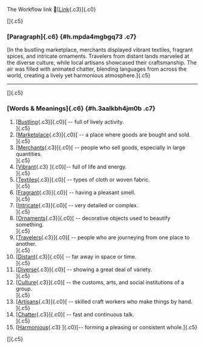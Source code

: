 The Workflow link
👏[[Link](https://www.google.com/url?q=http://www.google.com&sa=D&source=editors&ust=1756369274846536&usg=AOvVaw1HvUdZaBQkGykvrDEzq8kA){.c3}]{.c0}

[]{.c5}

### [Paragraph]{.c6} {#h.mpda4mgbgq73 .c7}

[In the bustling marketplace, merchants displayed vibrant textiles,
fragrant spices, and intricate ornaments. Travelers from distant lands
marveled at the diverse culture, while local artisans showcased their
craftsmanship. The air was filled with animated chatter, blending
languages from across the world, creating a lively yet harmonious
atmosphere.]{.c5}

------------------------------------------------------------------------

[]{.c5}

### [Words & Meanings]{.c6} {#h.3aalkbh4jm0b .c7}

1.  [[Bustling](https://www.google.com/url?q=http://www.google.com&sa=D&source=editors&ust=1756369274847688&usg=AOvVaw0LKtdM3m54djVUD2neCkQF){.c3}]{.c0}[ --
    full of lively activity.\
    ]{.c5}
2.  [[Marketplace](https://www.google.com/url?q=http://www.google.com&sa=D&source=editors&ust=1756369274847921&usg=AOvVaw2QfrlMj3PF0Jwlr1tpUBjp){.c3}]{.c0}[ --
    a place where goods are bought and sold.\
    ]{.c5}
3.  [[Merchants](https://www.google.com/url?q=http://www.google.com&sa=D&source=editors&ust=1756369274848156&usg=AOvVaw2icV7lKQGG3Plc2dJ7To45){.c3}]{.c0}[ --
    people who sell goods, especially in large quantities.\
    ]{.c5}
4.  [[Vibrant](https://www.google.com/url?q=http://www.google.com&sa=D&source=editors&ust=1756369274848415&usg=AOvVaw1JtvEY9-qgWKWKRdnr1H2l){.c3}
    ]{.c0}[-- full of life and energy.\
    ]{.c5}
5.  [[Textiles](https://www.google.com/url?q=http://www.google.com&sa=D&source=editors&ust=1756369274848603&usg=AOvVaw1NPyuLKK13Jbxg4NvANtz1){.c3}]{.c0}[ --
    types of cloth or woven fabric.\
    ]{.c5}
6.  [[Fragrant](https://www.google.com/url?q=http://www.google.com&sa=D&source=editors&ust=1756369274848816&usg=AOvVaw1Y41GxUxjeKeAZg19JFEec){.c3}]{.c0}[ --
    having a pleasant smell.\
    ]{.c5}
7.  [[Intricate](https://www.google.com/url?q=http://www.google.com&sa=D&source=editors&ust=1756369274849068&usg=AOvVaw184nH9Qr4s2BtK76zVWO3o){.c3}]{.c0}[ --
    very detailed or complex.\
    ]{.c5}
8.  [[Ornaments](https://www.google.com/url?q=http://www.google.com&sa=D&source=editors&ust=1756369274849265&usg=AOvVaw3ZwtJZfVNuBiEc09vTyZKg){.c3}]{.c0}[ --
    decorative objects used to beautify something.\
    ]{.c5}
9.  [[Travelers](https://www.google.com/url?q=http://www.google.com&sa=D&source=editors&ust=1756369274849495&usg=AOvVaw0NdXL1Rqt2DkSrUhc8NLKJ){.c3}]{.c0}[ --
    people who are journeying from one place to another.\
    ]{.c5}
10. [[Distant](https://www.google.com/url?q=http://www.google.com&sa=D&source=editors&ust=1756369274849743&usg=AOvVaw1YWq_hRxyfvYjGDwImGXg3){.c3}]{.c0}[ --
    far away in space or time.\
    ]{.c5}
11. [[Diverse](https://www.google.com/url?q=http://www.google.com&sa=D&source=editors&ust=1756369274849941&usg=AOvVaw2OUQVP12XJRQQyUmLGZ-6a){.c3}]{.c0}[ --
    showing a great deal of variety.\
    ]{.c5}
12. [[Culture](https://www.google.com/url?q=http://www.google.com&sa=D&source=editors&ust=1756369274850184&usg=AOvVaw3b_fwNrHKDJ1pHVl2gsr6-){.c3}]{.c0}[ --
    the customs, arts, and social institutions of a group.\
    ]{.c5}
13. [[Artisans](https://www.google.com/url?q=http://www.google.com&sa=D&source=editors&ust=1756369274850452&usg=AOvVaw3QTTuQwlUmsG-95nyUyakI){.c3}]{.c0}[ --
    skilled craft workers who make things by hand.\
    ]{.c5}
14. [[Chatter](https://www.google.com/url?q=http://www.google.com&sa=D&source=editors&ust=1756369274850693&usg=AOvVaw34VA6QuQ3Ab3RzqwpSVRLG){.c3}]{.c0}[ --
    fast and continuous talk.\
    ]{.c5}
15. [[Harmonious](https://www.google.com/url?q=http://www.google.com&sa=D&source=editors&ust=1756369274850896&usg=AOvVaw04o44EaHfhWWDQigjqEmqy){.c3}
    ]{.c0}[-- forming a pleasing or consistent whole.]{.c5}

[]{.c5}
